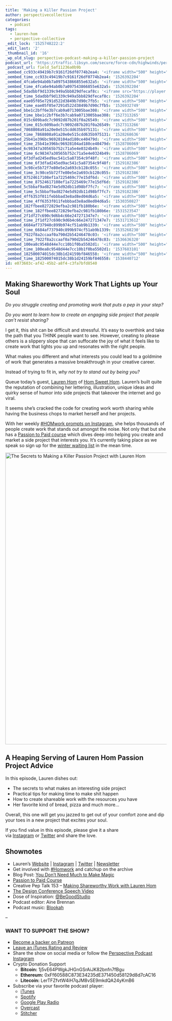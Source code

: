 ```yaml
---
title: 'Making a Killer Passion Project'
author: perspectivecollective
categories:
  - podcast
tags:
  - lauren-hom
  - perspective-collective
_edit_lock: '1525748222:2'
_edit_last: '2'
_thumbnail_id: '16'
_wp_old_slug: perspective-podcast-making-a-killer-passion-project
podcast_url: 'https://traffic.libsyn.com/secure/force-cdn/highwinds/perspectivepodcast/PP_075_-_Lauren_Hom_final_1.mp3'
_podcast_url: field_5af11236a0b9b
_oembed_cc933c49419b7c9161f26df0774b2ea4: '<iframe width="500" height="281" src="https://www.youtube.com/embed/vzVhPCMAxWQ?feature=oembed" frameborder="0" allow="autoplay; encrypted-media" allowfullscreen></iframe>'
_oembed_time_cc933c49419b7c9161f26df0774b2ea4: '1526392204'
_oembed_4fca6e94ab0b7a097543866855e632a5: '<iframe width="500" height="281" src="https://www.youtube.com/embed/gXg2_yExgVY?feature=oembed" frameborder="0" allow="autoplay; encrypted-media" allowfullscreen></iframe>'
_oembed_time_4fca6e94ab0b7a097543866855e632a5: '1526392204'
_oembed_5dadbbf9d1339c949a5bb829dfecaf8c: '<iframe src="https://player.vimeo.com/video/8386027?app_id=122963" width="500" height="281" frameborder="0" title="Alien for Christmas" webkitallowfullscreen mozallowfullscreen allowfullscreen></iframe>'
_oembed_time_5dadbbf9d1339c949a5bb829dfecaf8c: '1526392204'
_oembed_eae05f05e7291d522d3849b7d90c7fb5: '<iframe width="500" height="281" src="https://www.youtube.com/embed/9teNKmm9R3k?start=3&feature=oembed" frameborder="0" allow="autoplay; encrypted-media" allowfullscreen></iframe>'
_oembed_time_eae05f05e7291d522d3849b7d90c7fb5: '1526932749'
_oembed_bbe1c2bff6e3b7cab9a0713005bae308: '<iframe width="500" height="281" src="https://www.youtube.com/embed/_DTbx7c7ez8?feature=oembed" frameborder="0" allow="autoplay; encrypted-media" allowfullscreen></iframe>'
_oembed_time_bbe1c2bff6e3b7cab9a0713005bae308: '1527313265'
_oembed_015c609badc7c9092d87b201f0a26549: '<iframe width="500" height="281" src="https://www.youtube.com/embed/dkhBDhQ4OxM?feature=oembed" frameborder="0" allow="autoplay; encrypted-media" allowfullscreen></iframe>'
_oembed_time_015c609badc7c9092d87b201f0a26549: '1527313266'
_oembed_7868808a91a20e0e515cdd635b975131: '<iframe width="500" height="281" src="https://www.youtube.com/embed/PEZ2r1YGKSA?feature=oembed" frameborder="0" allow="autoplay; encrypted-media" allowfullscreen></iframe>'
_oembed_time_7868808a91a20e0e515cdd635b975131: '1528268636'
_oembed_25b41e396bc96928104ad180ce40479d: '<iframe width="500" height="281" src="https://www.youtube.com/embed/MFWF9dU5Zc0?feature=oembed" frameborder="0" allow="autoplay; encrypted-media" allowfullscreen></iframe>'
_oembed_time_25b41e396bc96928104ad180ce40479d: '1528786069'
_oembed_6c98347a30565b752c71a5e4e0324b49: '<iframe width="500" height="281" src="https://www.youtube.com/embed/FhwktRDG_aQ?feature=oembed" frameborder="0" allow="autoplay; encrypted-media" allowfullscreen></iframe>'
_oembed_time_6c98347a30565b752c71a5e4e0324b49: '1528786069'
_oembed_6f3dfad245ed9ac541c5a87354c9f48f: '<iframe width="500" height="281" src="https://www.youtube.com/embed/rTMINaybeyE?feature=oembed" frameborder="0" allow="autoplay; encrypted-media" allowfullscreen></iframe>'
_oembed_time_6f3dfad245ed9ac541c5a87354c9f48f: '1529182386'
_oembed_3c98ce5b72f7e80e5e2a693cb128c055: '<iframe width="500" height="281" src="https://www.youtube.com/embed/j7RHHPN4gII?feature=oembed" frameborder="0" allow="autoplay; encrypted-media" allowfullscreen></iframe>'
_oembed_time_3c98ce5b72f7e80e5e2a693cb128c055: '1529182386'
_oembed_87524617108ef1a7225469c77e15df6d: '<iframe width="500" height="281" src="https://www.youtube.com/embed/bP8vCXPo-BA?feature=oembed" frameborder="0" allow="autoplay; encrypted-media" allowfullscreen></iframe>'
_oembed_time_87524617108ef1a7225469c77e15df6d: '1529182386'
_oembed_5c5bbaf9ad8274e5d92db11d98bf7fc7: '<iframe width="500" height="281" src="https://www.youtube.com/embed/yqAS2lPISa8?feature=oembed" frameborder="0" allow="autoplay; encrypted-media" allowfullscreen></iframe>'
_oembed_time_5c5bbaf9ad8274e5d92db11d98bf7fc7: '1529182386'
_oembed_4ff6353f011febbbad3e8ad8ed04d6a5: '<iframe width="500" height="281" src="https://www.youtube.com/embed/HikYI0jIAwU?feature=oembed" frameborder="0" allow="autoplay; encrypted-media" allowfullscreen></iframe>'
_oembed_time_4ff6353f011febbbad3e8ad8ed04d6a5: '1530350827'
_oembed_182ffbee8272829efba2c981fb180b6e: '<iframe width="500" height="281" src="https://www.youtube.com/embed/Seg_yBYPjG4?feature=oembed" frameborder="0" allow="autoplay; encrypted-media" allowfullscreen></iframe>'
_oembed_time_182ffbee8272829efba2c981fb180b6e: '1531523547'
_oembed_2f1df27c690c9d6b4c66e247271347e7: '<iframe width="500" height="281" src="https://www.youtube.com/embed/9XxLHyzsB_Q?feature=oembed" frameborder="0" allow="autoplay; encrypted-media" allowfullscreen></iframe>'
_oembed_time_2f1df27c690c9d6b4c66e247271347e7: '1531713612'
_oembed_6684af737940c899b974cf51ab9b1339: '<iframe width="500" height="281" src="https://www.youtube.com/embed/gp-8oB53P7k?feature=oembed" frameborder="0" allow="autoplay; encrypted-media" allowfullscreen></iframe>'
_oembed_time_6684af737940c899b974cf51ab9b1339: '1535268230'
_oembed_7922f8a2ccaaf0a790d2b54246478c03: '<iframe width="500" height="281" src="https://www.youtube.com/embed/AWvUNABT8sg?feature=oembed" frameborder="0" allow="autoplay; encrypted-media" allowfullscreen></iframe>'
_oembed_time_7922f8a2ccaaf0a790d2b54246478c03: '1536636320'
_oembed_100ea8c9548d44e7cc10b1f0ba5502d1: '<iframe width="500" height="281" src="https://www.youtube.com/embed/ek1ePFp-nBI?feature=oembed" frameborder="0" allow="autoplay; encrypted-media" allowfullscreen></iframe>'
_oembed_time_100ea8c9548d44e7cc10b1f0ba5502d1: '1537683101'
_oembed_182500074015dc38b1d24159bf846558: '<iframe width="500" height="281" src="https://www.youtube.com/embed/USPd0vX2sdc?feature=oembed" frameborder="0" allow="autoplay; encrypted-media" allowfullscreen></iframe>'
_oembed_time_182500074015dc38b1d24159bf846558: '1538440712'
id: e073603c-af42-45b2-a8f4-c3fa7bfd8540
---
```

<h2>Making Shareworthy Work That Lights up Your Soul</h2>
<p><em>Do you struggle creating and promoting work that puts a pep in your step?</em></p>
<p><em>Do you want to learn how to create an engaging side project that people can’t resist sharing?</em></p>
<p>I get it, this shit can be difficult and stressful. It’s easy to overthink and take the path that you THINK people want to see. However, creating to please others is a slippery slope that can suffocate the joy of what it feels like to create work that lights you up and resonates with the right people.</p>
<p>What makes you different and what interests you could lead to a goldmine of work that generates a massive breakthrough in your creative career.</p>
<p>Instead of trying to fit in, <em>why not try to stand out by being you?</em></p>
<p>Queue today’s guest, <a href="https://www.instagram.com/homsweethom/" target="_blank" rel="noopener">Lauren Hom</a> of <a href="http://www.homsweethom.com/" target="_blank" rel="noopener">Hom Sweet Hom</a>. Lauren’s built quite the reputation of combining her lettering, illustration, unique ideas and quirky sense of humor into side projects that takeover the internet and go viral.</p>
<p>It seems she’s cracked the code for creating work worth sharing while having the business chops to market herself and her projects.</p>
<p>With her weekly <a href="http://www.homsweethom.com/homwork/" target="_blank" rel="noopener">#HOMwork prompts on Instagram</a>, she helps thousands of people create work that stands out amongst the noise. Not only that but she has a <a href="https://passiontopaid.com/p/passion-to-paid-spring-2018" target="_blank" rel="noopener">Passion to Paid course</a> which dives deep into helping you create and market a side project that interests you. It’s currently taking place as we speak so sign up for the <a href="https://passiontopaid.com/p/passion-to-paid-spring-2018" target="_blank" rel="noopener">winter waiting list</a> in the mean time.</p>
<p><img class="aligncenter size-full wp-image-8510" src="https://i2.wp.com/perspective-collective.com/wp-content/uploads/2018/04/075_Lauren_Hom_web.jpg?resize=1080%2C1080&amp;ssl=1" sizes="(max-width: 1080px) 100vw, 1080px" srcset="https://i2.wp.com/perspective-collective.com/wp-content/uploads/2018/04/075_Lauren_Hom_web.jpg?resize=150%2C150&amp;ssl=1 150w, https://i2.wp.com/perspective-collective.com/wp-content/uploads/2018/04/075_Lauren_Hom_web.jpg?resize=300%2C300&amp;ssl=1 300w, https://i2.wp.com/perspective-collective.com/wp-content/uploads/2018/04/075_Lauren_Hom_web.jpg?resize=50%2C50&amp;ssl=1 50w, https://i2.wp.com/perspective-collective.com/wp-content/uploads/2018/04/075_Lauren_Hom_web.jpg?resize=100%2C100&amp;ssl=1 100w, https://i2.wp.com/perspective-collective.com/wp-content/uploads/2018/04/075_Lauren_Hom_web.jpg?resize=500%2C500&amp;ssl=1 500w, https://i2.wp.com/perspective-collective.com/wp-content/uploads/2018/04/075_Lauren_Hom_web.jpg?resize=1000%2C1000&amp;ssl=1 1000w, https://i2.wp.com/perspective-collective.com/wp-content/uploads/2018/04/075_Lauren_Hom_web.jpg?resize=400%2C400&amp;ssl=1 400w, https://i2.wp.com/perspective-collective.com/wp-content/uploads/2018/04/075_Lauren_Hom_web.jpg?resize=800%2C800&amp;ssl=1 800w, https://i2.wp.com/perspective-collective.com/wp-content/uploads/2018/04/075_Lauren_Hom_web.jpg?resize=144%2C144&amp;ssl=1 144w, https://i2.wp.com/perspective-collective.com/wp-content/uploads/2018/04/075_Lauren_Hom_web.jpg?w=2048&amp;ssl=1 2048w" alt="The Secrets to Making a Killer Passion Project with Lauren Hom" width="908" height="908" /></p>
<h2>A Heaping Serving of Lauren Hom Passion Project Advice</h2>
<p>In this episode, Lauren dishes out:</p>
<ul>
<li>The secrets to what makes an interesting side project</li>
<li>Practical tips for making time to make shit happen</li>
<li>How to create shareable work with the resources you have</li>
<li>Her favorite kind of bread, pizza and much more…</li>
</ul>
<p>Overall, this one will get you jazzed to get out of your comfort zone and dip your toes in a new project that excites your soul.</p>
<p>If you find value in this episode, please give it a share via <a href="http://instagram.com/prspctv_cllctv/" target="_blank" rel="noopener">Instagram</a> or <a href="https://twitter.com/PRSPCTV_CLLCTV" target="_blank" rel="noopener">Twitter</a> and share the love.</p>
<h2>Shownotes</h2>
<ul>
<li>Lauren’s <a href="http://www.homsweethom.com/">Website</a> | <a href="https://www.instagram.com/homsweethom/">Instagram</a> | <a href="https://twitter.com/homtweethom">Twitter</a> | <a href="https://homsweethom.us13.list-manage.com/subscribe?u=f541cc7ca6febb0c5b4340ddc&amp;id=e1fba643d7">Newsletter</a></li>
<li>Get involved with <a href="http://www.homsweethom.com/homwork/" target="_blank" rel="noopener">#Homwork</a> and catchup on the archive</li>
<li>Blog Post: <a href="http://www.homsweethom.com/blog/2017/7/24/you-dont-need-much-to-make-magic">You Don’t Need Much to Make Magic</a></li>
<li><a href="https://passiontopaid.com/p/passion-to-paid-spring-2018">Passion to Paid Course</a></li>
<li>Creative Pep Talk 153 – <a href="https://soundcloud.com/creativepeptalk/153-making-shareworthy-work-with-lauren-hom-marketing-series-pt-4">Making Shareworthy Work with Lauren Hom</a></li>
<li><a href="https://vimeo.com/244150439">The Design Conference Speech Video</a></li>
<li>Dose of Inspiration: <a href="https://www.instagram.com/begoodstudio/" target="_blank" rel="noopener">@BeGoodStudio</a></li>
<li>Podcast editor: Aine Brennan</li>
<li>Podcast music: <a href="http://soundcloud.com/blookah" target="_blank" rel="noopener">Blookah</a></li>
</ul>
<p>–</p>
<h3>WANT TO SUPPORT THE SHOW?</h3>
<ul>
<li><a href="http://patreon.com/PerspectivePodcast" target="_blank" rel="noopener">Become a backer on Patreon</a></li>
<li><a href="https://itunes.apple.com/us/podcast/perspective-podcast/id1142986267?mt=2" target="_blank" rel="noopener">Leave an iTunes Rating and Review</a></li>
<li>Share the show on social media or follow the <a href="https://www.instagram.com/perspectivepodcast/" target="_blank" rel="noopener">Perspective Podcast Instagram</a></li>
<li>Crypto Donation Support
<ul>
<li><strong>Bitcoin:</strong> 1j5vE64PWgkJHGnGSrAiJK82bnfn7fBgu</li>
<li><strong>Ethereum:</strong> 0xFf60588C873E34235dE371450d58129d8d7cAC16</li>
<li><strong>Litecoin:</strong> LerTFZfvtW4iH7qJM8vSE9mkdQA24yKmB6</li>
</ul>
</li>
<li>Subscribe via your favorite podcast player:
<ul>
<li><a href="https://itunes.apple.com/us/podcast/perspective-podcast/id1142986267?mt=2" target="_blank" rel="noopener">iTunes</a></li>
<li><a href="https://open.spotify.com/show/37iI3yrtZCxz4ydoSkpS7V" target="_blank" rel="noopener">Spotify</a></li>
<li><a href="https://play.google.com/music/listen?u=0#/ps/Ibzaqetodm64swap5yw4aeg2zji" target="_blank" rel="noopener">Google Play Radio</a></li>
<li><a href="https://overcast.fm/itunes1142986267/perspective-podcast" target="_blank" rel="noopener">Overcast</a></li>
<li><a href="http://www.stitcher.com/podcast/scotty-russell-perspectivecollective/perspective-podcast" target="_blank" rel="noopener">Stitcher</a></li>
</ul>
</li>
</ul>
